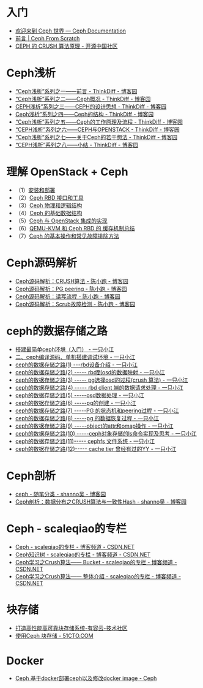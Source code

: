 # 入门

*   [欢迎来到 Ceph 世界 — Ceph Documentation](http://docs.ceph.org.cn/)
*   [前言 | Ceph From Scratch](https://tobegit3hub1.gitbooks.io/ceph_from_scratch/content/)
*   [CEPH 的 CRUSH 算法原理 - 开源中国社区](http://www.oschina.net/translate/crush-controlled-scalable-decentralized-placement-of-replicated-data?cmp&p=2)

# Ceph浅析

*   [“Ceph浅析”系列之一——前言 - ThinkDiff - 博客园](http://www.cnblogs.com/bodhitree/p/4831626.html)
*   [“Ceph浅析”系列之二——Ceph概况 - ThinkDiff - 博客园](http://www.cnblogs.com/bodhitree/p/4831638.html)
*   [CEPH浅析”系列之三——CEPH的设计思想 - ThinkDiff - 博客园](http://www.cnblogs.com/bodhitree/p/4832097.html)
*   [Ceph浅析”系列之四——Ceph的结构 - ThinkDiff - 博客园](http://www.cnblogs.com/bodhitree/p/4832139.html)
*   [“Ceph浅析”系列之五——Ceph的工作原理及流程 - ThinkDiff - 博客园](http://www.cnblogs.com/bodhitree/p/4832176.html)
*   [“CEPH浅析”系列之六——CEPH与OPENSTACK - ThinkDiff - 博客园](http://www.cnblogs.com/bodhitree/p/4832233.html)
*   [“Ceph浅析”系列之七——关于Ceph的若干想法 - ThinkDiff - 博客园](http://www.cnblogs.com/bodhitree/p/4832251.html)
*   [“CEPH浅析”系列之八——小结 - ThinkDiff - 博客园](http://www.cnblogs.com/bodhitree/p/4832260.html)

# 理解 OpenStack + Ceph

*   （1）[安装和部署](http://www.cnblogs.com/sammyliu/p/4804037.html%20)
*   （2）[Ceph RBD 接口和工具](http://www.cnblogs.com/sammyliu/p/4838139.html%20)
*   （3）[Ceph 物理和逻辑结构](http://www.cnblogs.com/sammyliu/p/4836014.html%20)
*   （4）[Ceph 的基础数据结构](http://www.cnblogs.com/sammyliu/p/4843812.html%20)
*   （5）[Ceph 与 OpenStack 集成的实现](http://www.cnblogs.com/sammyliu/p/4838138.html)
*   （6）[QEMU-KVM 和 Ceph RBD 的 缓存机制总结](http://www.cnblogs.com/sammyliu/p/5066895.html)
*   （7）[Ceph 的基本操作和常见故障排除方法](http://www.cnblogs.com/sammyliu/p/5555218.html%20)

# Ceph源码解析

*   [Ceph源码解析：CRUSH算法 - 陈小跑 - 博客园](http://www.cnblogs.com/chenxianpao/p/5568207.html)
*   [Ceph源码解析：PG peering - 陈小跑 - 博客园](http://www.cnblogs.com/chenxianpao/p/5565286.html)
*   [Ceph源码解析：读写流程 - 陈小跑 - 博客园](http://www.cnblogs.com/chenxianpao/p/5572859.html)
*   [Ceph源码解析：Scrub故障检测 - 陈小跑 - 博客园](http://www.cnblogs.com/chenxianpao/p/5878159.html)

# ceph的数据存储之路

*   [搭建最简单ceph环境（入门） - 一只小江](https://my.oschina.net/u/2460844/blog/515246)
*   [二、ceph编译源码、单机搭建调试环境 - 一只小江](https://my.oschina.net/u/2460844/blog/515353)
*   [ceph的数据存储之路(1) ---rbd设备介绍 - 一只小江](https://my.oschina.net/u/2460844/blog/531646)
*   [ceph的数据存储之路(2) ----- rbd到osd的数据映射 - 一只小江](https://my.oschina.net/u/2460844/blog/531686)
*   [ceph的数据存储之路(3) ----- pg选择osd的过程(crush 算法) - 一只小江](https://my.oschina.net/u/2460844/blog/531722)
*   [ceph的数据存储之路(4) ----- rbd client 端的数据请求处理 - 一只小江](https://my.oschina.net/u/2460844/blog/532755)
*   [ceph的数据存储之路(5) -----osd数据处理 - 一只小江](https://my.oschina.net/u/2460844/blog/534390)
*   [ceph的数据存储之路(6) -----pg的创建 - 一只小江](https://my.oschina.net/u/2460844/blog/535007)
*   [ceph的数据存储之路(7) -----PG 的状态机和peering过程 - 一只小江](https://my.oschina.net/u/2460844/blog/537511)
*   [ceph的数据存储之路(8) -----pg 的数据恢复过程 - 一只小江](https://my.oschina.net/u/2460844/blog/596895)
*   [ceph的数据存储之路(9) -----object的attr和omap操作 - 一只小江](https://my.oschina.net/u/2460844/blog/604530)
*   [ceph的数据存储之路(10) -----ceph对象存储的ls命令实现及思考 - 一只小江](https://my.oschina.net/u/2460844/blog/669769)
*   [ceph的数据存储之路(11)----- cephfs 文件系统 - 一只小江](https://my.oschina.net/u/2460844/blog/705369)
*   [ceph的数据存储之路(12)----- cache tier 曾经有过的YY - 一只小江](https://my.oschina.net/u/2460844/blog/788172)

# Ceph剖析

*   [ceph - 随笔分类 - shanno吴 - 博客园](http://www.cnblogs.com/shanno/category/602220.html)
*   [Ceph剖析：数据分布之CRUSH算法与一致性Hash - shanno吴 - 博客园](http://www.cnblogs.com/shanno/p/3958298.html?utm_source=tuicool&utm_medium=referral)

# Ceph - scaleqiao的专栏

*   [Ceph - scaleqiao的专栏 - 博客频道 - CSDN.NET](http://blog.csdn.net/scaleqiao/article/category/3273801/1)
*   [Ceph知识树 - scaleqiao的专栏 - 博客频道 - CSDN.NET](http://blog.csdn.net/scaleqiao/article/details/50243149)
*   [Ceph学习之Crush算法—— Bucket - scaleqiao的专栏 - 博客频道 - CSDN.NET](http://blog.csdn.net/scaleqiao/article/details/47190207)
*   [Ceph学习之Crush算法—— 整体介绍 - scaleqiao的专栏 - 博客频道 - CSDN.NET](http://blog.csdn.net/scaleqiao/article/details/46958467)

# 块存储

*   [打造高性能高可靠块存储系统-有容云-技术社区](https://www.ustack.com/blog/build-block-storage-service/)
*   [使用Ceph 块存储 - 51CTO.COM](http://book.51cto.com/art/201608/515943.htm)

# Docker

*   [Ceph 基于docker部署ceph以及修改docker image - Ceph](https://ceph.com/planet/%e5%9f%ba%e4%ba%8edocker%e9%83%a8%e7%bd%b2ceph%e4%bb%a5%e5%8f%8a%e4%bf%ae%e6%94%b9docker-image/)